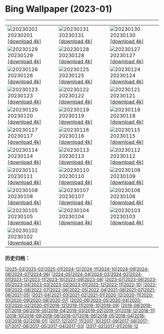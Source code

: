 # Bing Wallpaper (2023-01)
**************

<table><tr><td><img class="wallpaper" src="https://www.bing.com/th?id=OHR.SunriseCastle_EN-IN9910172594_1920x1080.jpg" alt="20230201"> 20230201 <a class="wallpaper_link" href="https://www.bing.com/th?id=OHR.SunriseCastle_EN-IN9910172594_UHD.jpg">[download 4k]</a></td><td><img class="wallpaper" src="https://www.bing.com/th?id=OHR.ZebraTrio_EN-IN8432077047_1920x1080.jpg" alt="20230131"> 20230131 <a class="wallpaper_link" href="https://www.bing.com/th?id=OHR.ZebraTrio_EN-IN8432077047_UHD.jpg">[download 4k]</a></td><td><img class="wallpaper" src="https://www.bing.com/th?id=OHR.IceSailingBalaton_EN-IN8180074749_1920x1080.jpg" alt="20230130"> 20230130 <a class="wallpaper_link" href="https://www.bing.com/th?id=OHR.IceSailingBalaton_EN-IN8180074749_UHD.jpg">[download 4k]</a></td></tr><tr><td><img class="wallpaper" src="https://www.bing.com/th?id=OHR.BlackbirdDay_EN-IN7823389227_1920x1080.jpg" alt="20230129"> 20230129 <a class="wallpaper_link" href="https://www.bing.com/th?id=OHR.BlackbirdDay_EN-IN7823389227_UHD.jpg">[download 4k]</a></td><td><img class="wallpaper" src="https://www.bing.com/th?id=OHR.BlueBahamas_EN-IN7452077068_1920x1080.jpg" alt="20230128"> 20230128 <a class="wallpaper_link" href="https://www.bing.com/th?id=OHR.BlueBahamas_EN-IN7452077068_UHD.jpg">[download 4k]</a></td><td><img class="wallpaper" src="https://www.bing.com/th?id=OHR.RedMangrove_EN-IN0543643621_1920x1080.jpg" alt="20230127"> 20230127 <a class="wallpaper_link" href="https://www.bing.com/th?id=OHR.RedMangrove_EN-IN0543643621_UHD.jpg">[download 4k]</a></td></tr><tr><td><img class="wallpaper" src="https://www.bing.com/th?id=OHR.RepublicDayIndia_EN-IN3615309458_1920x1080.jpg" alt="20230126"> 20230126 <a class="wallpaper_link" href="https://www.bing.com/th?id=OHR.RepublicDayIndia_EN-IN3615309458_UHD.jpg">[download 4k]</a></td><td><img class="wallpaper" src="https://www.bing.com/th?id=OHR.BirksofAberfeldy_EN-IN3525556475_1920x1080.jpg" alt="20230125"> 20230125 <a class="wallpaper_link" href="https://www.bing.com/th?id=OHR.BirksofAberfeldy_EN-IN3525556475_UHD.jpg">[download 4k]</a></td><td><img class="wallpaper" src="https://www.bing.com/th?id=OHR.ColleSantaLucia_EN-IN1640555463_1920x1080.jpg" alt="20230124"> 20230124 <a class="wallpaper_link" href="https://www.bing.com/th?id=OHR.ColleSantaLucia_EN-IN1640555463_UHD.jpg">[download 4k]</a></td></tr><tr><td><img class="wallpaper" src="https://www.bing.com/th?id=OHR.SunriseMoai_EN-IN1303011589_1920x1080.jpg" alt="20230123"> 20230123 <a class="wallpaper_link" href="https://www.bing.com/th?id=OHR.SunriseMoai_EN-IN1303011589_UHD.jpg">[download 4k]</a></td><td><img class="wallpaper" src="https://www.bing.com/th?id=OHR.YearRabbit_EN-IN7844719678_1920x1080.jpg" alt="20230122"> 20230122 <a class="wallpaper_link" href="https://www.bing.com/th?id=OHR.YearRabbit_EN-IN7844719678_UHD.jpg">[download 4k]</a></td><td><img class="wallpaper" src="https://www.bing.com/th?id=OHR.HuggingKanga_EN-IN7247049713_1920x1080.jpg" alt="20230121"> 20230121 <a class="wallpaper_link" href="https://www.bing.com/th?id=OHR.HuggingKanga_EN-IN7247049713_UHD.jpg">[download 4k]</a></td></tr><tr><td><img class="wallpaper" src="https://www.bing.com/th?id=OHR.FalklandKings_EN-IN5015994063_1920x1080.jpg" alt="20230120"> 20230120 <a class="wallpaper_link" href="https://www.bing.com/th?id=OHR.FalklandKings_EN-IN5015994063_UHD.jpg">[download 4k]</a></td><td><img class="wallpaper" src="https://www.bing.com/th?id=OHR.SFFParkCity_EN-IN4156395543_1920x1080.jpg" alt="20230119"> 20230119 <a class="wallpaper_link" href="https://www.bing.com/th?id=OHR.SFFParkCity_EN-IN4156395543_UHD.jpg">[download 4k]</a></td><td><img class="wallpaper" src="https://www.bing.com/th?id=OHR.WhiteSands_EN-IN3039579374_1920x1080.jpg" alt="20230118"> 20230118 <a class="wallpaper_link" href="https://www.bing.com/th?id=OHR.WhiteSands_EN-IN3039579374_UHD.jpg">[download 4k]</a></td></tr><tr><td><img class="wallpaper" src="https://www.bing.com/th?id=OHR.SessileOaks_EN-IN6053760695_1920x1080.jpg" alt="20230117"> 20230117 <a class="wallpaper_link" href="https://www.bing.com/th?id=OHR.SessileOaks_EN-IN6053760695_UHD.jpg">[download 4k]</a></td><td><img class="wallpaper" src="https://www.bing.com/th?id=OHR.FrozenBubblesAlberta_EN-IN7514803517_1920x1080.jpg" alt="20230116"> 20230116 <a class="wallpaper_link" href="https://www.bing.com/th?id=OHR.FrozenBubblesAlberta_EN-IN7514803517_UHD.jpg">[download 4k]</a></td><td><img class="wallpaper" src="https://www.bing.com/th?id=OHR.Turku_EN-IN9478951244_1920x1080.jpg" alt="20230115"> 20230115 <a class="wallpaper_link" href="https://www.bing.com/th?id=OHR.Turku_EN-IN9478951244_UHD.jpg">[download 4k]</a></td></tr><tr><td><img class="wallpaper" src="https://www.bing.com/th?id=OHR.KitesLohriIndia_EN-IN5360053667_1920x1080.jpg" alt="20230114"> 20230114 <a class="wallpaper_link" href="https://www.bing.com/th?id=OHR.KitesLohriIndia_EN-IN5360053667_UHD.jpg">[download 4k]</a></td><td><img class="wallpaper" src="https://www.bing.com/th?id=OHR.Pneumatocysts_EN-IN4130711464_1920x1080.jpg" alt="20230113"> 20230113 <a class="wallpaper_link" href="https://www.bing.com/th?id=OHR.Pneumatocysts_EN-IN4130711464_UHD.jpg">[download 4k]</a></td><td><img class="wallpaper" src="https://www.bing.com/th?id=OHR.RumeliHisari_EN-IN4199617133_1920x1080.jpg" alt="20230112"> 20230112 <a class="wallpaper_link" href="https://www.bing.com/th?id=OHR.RumeliHisari_EN-IN4199617133_UHD.jpg">[download 4k]</a></td></tr><tr><td><img class="wallpaper" src="https://www.bing.com/th?id=OHR.Umschreibung_EN-IN3686587993_1920x1080.jpg" alt="20230111"> 20230111 <a class="wallpaper_link" href="https://www.bing.com/th?id=OHR.Umschreibung_EN-IN3686587993_UHD.jpg">[download 4k]</a></td><td><img class="wallpaper" src="https://www.bing.com/th?id=OHR.HummockIce_EN-IN2980113673_1920x1080.jpg" alt="20230110"> 20230110 <a class="wallpaper_link" href="https://www.bing.com/th?id=OHR.HummockIce_EN-IN2980113673_UHD.jpg">[download 4k]</a></td><td><img class="wallpaper" src="https://www.bing.com/th?id=OHR.BisonWindCave_EN-IN2393478643_1920x1080.jpg" alt="20230109"> 20230109 <a class="wallpaper_link" href="https://www.bing.com/th?id=OHR.BisonWindCave_EN-IN2393478643_UHD.jpg">[download 4k]</a></td></tr><tr><td><img class="wallpaper" src="https://www.bing.com/th?id=OHR.Breckenridge_EN-IN1960589252_1920x1080.jpg" alt="20230108"> 20230108 <a class="wallpaper_link" href="https://www.bing.com/th?id=OHR.Breckenridge_EN-IN1960589252_UHD.jpg">[download 4k]</a></td><td><img class="wallpaper" src="https://www.bing.com/th?id=OHR.Mohair_EN-IN1427350845_1920x1080.jpg" alt="20230107"> 20230107 <a class="wallpaper_link" href="https://www.bing.com/th?id=OHR.Mohair_EN-IN1427350845_UHD.jpg">[download 4k]</a></td><td><img class="wallpaper" src="https://www.bing.com/th?id=OHR.BlackFell_EN-IN0276461423_1920x1080.jpg" alt="20230106"> 20230106 <a class="wallpaper_link" href="https://www.bing.com/th?id=OHR.BlackFell_EN-IN0276461423_UHD.jpg">[download 4k]</a></td></tr><tr><td><img class="wallpaper" src="https://www.bing.com/th?id=OHR.HIISSF_EN-IN9821449952_1920x1080.jpg" alt="20230105"> 20230105 <a class="wallpaper_link" href="https://www.bing.com/th?id=OHR.HIISSF_EN-IN9821449952_UHD.jpg">[download 4k]</a></td><td><img class="wallpaper" src="https://www.bing.com/th?id=OHR.Perihelion_EN-IN9134939468_1920x1080.jpg" alt="20230104"> 20230104 <a class="wallpaper_link" href="https://www.bing.com/th?id=OHR.Perihelion_EN-IN9134939468_UHD.jpg">[download 4k]</a></td><td><img class="wallpaper" src="https://www.bing.com/th?id=OHR.SandhillSleeping_EN-IN8423459941_1920x1080.jpg" alt="20230103"> 20230103 <a class="wallpaper_link" href="https://www.bing.com/th?id=OHR.SandhillSleeping_EN-IN8423459941_UHD.jpg">[download 4k]</a></td></tr><tr><td><img class="wallpaper" src="https://www.bing.com/th?id=OHR.HohenzollernBurg_EN-IN6368229470_1920x1080.jpg" alt="20230102"> 20230102 <a class="wallpaper_link" href="https://www.bing.com/th?id=OHR.HohenzollernBurg_EN-IN6368229470_UHD.jpg">[download 4k]</a></td><td></td><td></td></tr></table>

### 历史归档：

|[2025-03](/../2025-03/2025-03.md)|[2025-02](/../2025-02/2025-02.md)|[2025-01](/../2025-01/2025-01.md)|[2024-12](/../2024-12/2024-12.md)|[2024-11](/../2024-11/2024-11.md)|[2024-10](/../2024-10/2024-10.md)|[2024-09](/../2024-09/2024-09.md)|[2024-08](/../2024-08/2024-08.md)|[2024-07](/../2024-07/2024-07.md)|[2024-06](/../2024-06/2024-06.md)|
|[2024-05](/../2024-05/2024-05.md)|[2024-04](/../2024-04/2024-04.md)|[2024-03](/../2024-03/2024-03.md)|[2024-02](/../2024-02/2024-02.md)|[2024-01](/../2024-01/2024-01.md)|[2023-12](/../2023-12/2023-12.md)|[2023-11](/../2023-11/2023-11.md)|[2023-10](/../2023-10/2023-10.md)|[2023-09](/../2023-09/2023-09.md)|[2023-08](/../2023-08/2023-08.md)|
|[2023-07](/../2023-07/2023-07.md)|[2023-06](/../2023-06/2023-06.md)|[2023-05](/../2023-05/2023-05.md)|[2023-04](/../2023-04/2023-04.md)|[2023-03](/../2023-03/2023-03.md)|[2023-02](/../2023-02/2023-02.md)|[2023-01](/2023-01.md)|[2022-12](/../2022-12/2022-12.md)|[2022-11](/../2022-11/2022-11.md)|[2022-10](/../2022-10/2022-10.md)|
|[2022-09](/../2022-09/2022-09.md)|[2022-08](/../2022-08/2022-08.md)|[2022-07](/../2022-07/2022-07.md)|[2022-06](/../2022-06/2022-06.md)|[2022-05](/../2022-05/2022-05.md)|[2022-04](/../2022-04/2022-04.md)|[2021-08](/../2021-08/2021-08.md)|[2021-07](/../2021-07/2021-07.md)|[2021-06](/../2021-06/2021-06.md)|[2021-05](/../2021-05/2021-05.md)|
|[2021-04](/../2021-04/2021-04.md)|[2021-03](/../2021-03/2021-03.md)|[2021-02](/../2021-02/2021-02.md)|[2021-01](/../2021-01/2021-01.md)|[2020-12](/../2020-12/2020-12.md)|[2020-11](/../2020-11/2020-11.md)|[2020-10](/../2020-10/2020-10.md)|[2020-09](/../2020-09/2020-09.md)|[2020-08](/../2020-08/2020-08.md)|[2020-07](/../2020-07/2020-07.md)|
|[2020-06](/../2020-06/2020-06.md)|[2020-05](/../2020-05/2020-05.md)|[2020-04](/../2020-04/2020-04.md)|[2020-03](/../2020-03/2020-03.md)|[2020-02](/../2020-02/2020-02.md)|[2020-01](/../2020-01/2020-01.md)|[2019-12](/../2019-12/2019-12.md)|[2019-11](/../2019-11/2019-11.md)|[2019-10](/../2019-10/2019-10.md)|[2019-09](/../2019-09/2019-09.md)|
|[2019-08](/../2019-08/2019-08.md)|[2019-07](/../2019-07/2019-07.md)|[2019-06](/../2019-06/2019-06.md)|[2019-05](/../2019-05/2019-05.md)|[2019-04](/../2019-04/2019-04.md)|[2019-03](/../2019-03/2019-03.md)|[2019-02](/../2019-02/2019-02.md)|[2019-01](/../2019-01/2019-01.md)|[2018-12](/../2018-12/2018-12.md)|[2018-11](/../2018-11/2018-11.md)|
|[2018-10](/../2018-10/2018-10.md)|[2018-09](/../2018-09/2018-09.md)|[2018-08](/../2018-08/2018-08.md)|[2018-07](/../2018-07/2018-07.md)|[2018-06](/../2018-06/2018-06.md)|[2018-05](/../2018-05/2018-05.md)|[2018-04](/../2018-04/2018-04.md)|[2018-03](/../2018-03/2018-03.md)|[2018-02](/../2018-02/2018-02.md)|[2018-01](/../2018-01/2018-01.md)|
|[2017-12](/../2017-12/2017-12.md)|[2017-11](/../2017-11/2017-11.md)|[2017-10](/../2017-10/2017-10.md)|[2017-09](/../2017-09/2017-09.md)|[2017-08](/../2017-08/2017-08.md)|[2017-07](/../2017-07/2017-07.md)|[2017-06](/../2017-06/2017-06.md)|[2017-05](/../2017-05/2017-05.md)|[2017-04](/../2017-04/2017-04.md)|[2017-03](/../2017-03/2017-03.md)|
|[2017-02](/../2017-02/2017-02.md)|[2017-01](/../2017-01/2017-01.md)|[2016-12](/../2016-12/2016-12.md)